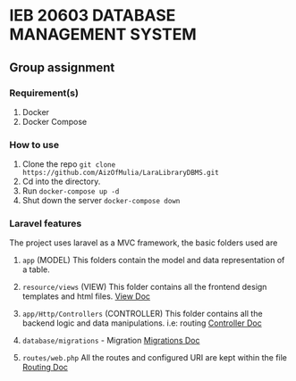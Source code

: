 # IEB 20603 DATABASE MANAGEMENT SYSTEM

## Group assignment

### Requirement(s)
1. Docker
2. Docker Compose

### How to use

1. Clone the repo `git clone https://github.com/AizOfMulia/LaraLibraryDBMS.git`
2. Cd into the directory.
3. Run `docker-compose up -d`
4. Shut down the server `docker-compose down`

### Laravel features
The project uses laravel as a MVC framework, the basic folders used are
1. `app` (MODEL)
This folders contain the model and data representation of a table.

2. `resource/views` (VIEW)
This folder contains all the frontend design templates and html files.
[View Doc](https://laravel.com/docs/7.x/blade)

2. `app/Http/Controllers` (CONTROLLER)
This folder contains all the backend logic and data manipulations. i.e: routing
[Controller Doc](https://laravel.com/docs/7.x/controllers)

3. `database/migrations` - Migration
[Migrations Doc](https://laravel.com/docs/7.x/migrations)

4. `routes/web.php`
All the routes and configured URI are kept within the file
[Routing Doc](https://laravel.com/docs/7.x/routing)
